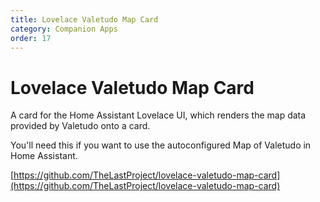 ```yaml
---
title: Lovelace Valetudo Map Card
category: Companion Apps
order: 17
---
```

# Lovelace Valetudo Map Card

A card for the Home Assistant Lovelace UI, which renders the map data provided by Valetudo onto a card.

You'll need this if you want to use the autoconfigured Map of Valetudo in Home Assistant.

[https://github.com/TheLastProject/lovelace-valetudo-map-card](https://github.com/TheLastProject/lovelace-valetudo-map-card)
